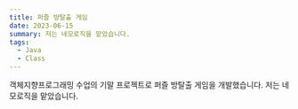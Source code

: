 ```yaml
---
title: 퍼즐 방탈출 게임
date: 2023-06-15
summary: 저는 네모로직을 맡았습니다.
tags:
  - Java
  - Class
---
```

객체지향프로그래밍 수업의 기말 프로젝트로 퍼즐 방탈출 게임을 개발했습니다. 저는 네모로직을 맡았습니다.

<!-- more -->